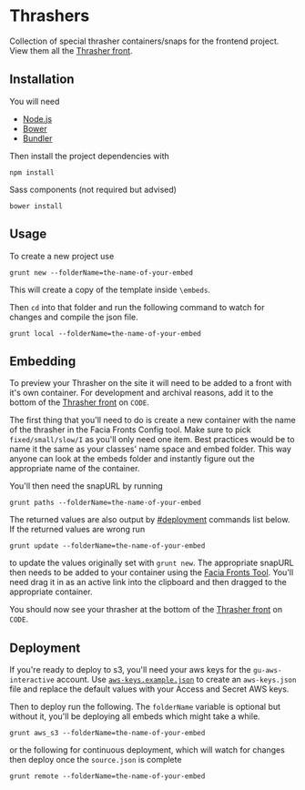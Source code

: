 Thrashers
=========

Collection of special thrasher containers/snaps for the frontend project. View them all the [Thrasher front](http://m.code.dev-theguardian.com/thrashers).


## Installation

You will need

 * [Node.js](http://nodejs.org/)
 * [Bower](http://bower.io/)
 * [Bundler](http://bundler.io/)

Then install the project dependencies with

```
npm install
```

Sass components (not required but advised)
```
bower install
```

## Usage

To create a new project use
```
grunt new --folderName=the-name-of-your-embed
```

This will create a copy of the template inside `\embeds`.

Then `cd` into that folder and run the following command to watch for changes and compile the json file.
```
grunt local --folderName=the-name-of-your-embed
```

## Embedding

To preview your Thrasher on the site it will need to be added to a front with it's own container. For development and archival reasons, add it to the bottom of the [Thrasher front](http://m.code.dev-theguardian.com/thrashers) on `CODE`.

The first thing that you'll need to do is create a new container with the name of the thrasher in the Facia Fronts Config tool. Make sure to pick `fixed/small/slow/I` as you'll only need one item. Best practices would be to name it the same as your classes' name space and embed folder. This way anyone can look at the embeds folder and instantly figure out the appropriate name of the container.

You'll then need the snapURL by running
```
grunt paths --folderName=the-name-of-your-embed
```

The returned values are also output by [#deployment](Deployment) commands list below. If the returned values are wrong run
```
grunt update --folderName=the-name-of-your-embed
```

to update the values originally set with `grunt new`. The appropriate snapURL then needs to be added to your container using the [Facia Fronts Tool](https://fronts.code.dev-gutools.co.uk/editorial?front=thrashers). You'll need drag it in as an active link into the clipboard and then dragged to the appropriate container.

You should now see your thrasher at the bottom of the [Thrasher front](http://m.code.dev-theguardian.com/thrashers) on `CODE`.

## Deployment

If you're ready to deploy to s3, you'll need your aws keys for the `gu-aws-interactive` account. Use [`aws-keys.example.json`](aws-keys.example.json) to create an `aws-keys.json` file and replace the default values with your Access and Secret AWS keys.

Then to deploy run the following. The `folderName` variable is optional but without it, you'll be deploying all embeds which might take a while.
```
grunt aws_s3 --folderName=the-name-of-your-embed
```

or the following for continuous deployment, which will watch for changes then deploy once the `source.json` is complete
```
grunt remote --folderName=the-name-of-your-embed
```
